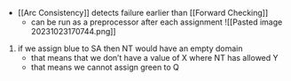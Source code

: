 - [[Arc Consistency]] detects failure earlier than [[Forward Checking]]
	- can be run as a preprocessor after each assignment
![[Pasted image 20231023170744.png]]
1. if we assign blue to SA then NT would have an empty domain
	- that means that we don’t have a value of X where NT has allowed Y
	- that means we cannot assign green to Q